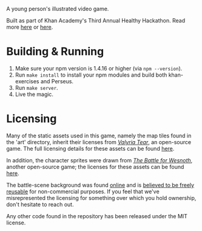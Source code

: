 A young person's illustrated video game.

Built as part of Khan Academy's Third Annual Healthy Hackathon. Read more [here](http://joelburget.com/healthy-hackathon/) or [here](http://www.princeton.edu/~crmarsh/khanquest/).

Building & Running
===

1. Make sure your npm version is 1.4.16 or higher (via `npm --version`).
2. Run `make install` to install your npm modules and build both khan-exercises and Perseus.
3. Run `make server`.
4. Live the magic.

Licensing
===

Many of the static assets used in this game, namely the map tiles found in the 'art' directory, inherit their licenses from _[Valyria Tear](https://github.com/Bertram25/ValyriaTear)_, an open-source game. The full licensing details for these assets can be found [here](https://github.com/Bertram25/ValyriaTear/blob/master/LICENSES).

In addition, the character sprites were drawn from _[The Battle for Wesnoth](http://www.wesnoth.org/)_, another open-source game; the licenses for these assets can be found [here](http://wiki.wesnoth.org/Wesnoth:Copyrights).

The battle-scene background was found [online](http://www.download-hd-wallpapers.com/games/2d-game-backgrounds/) and is [believed to be freely reusable](http://www.download-hd-wallpapers.com/disclaimer/) for non-commercial purposes. If you feel that we've misrepresented the licensing for something over which you hold ownership, don't hesitate to reach out.

Any other code found in the repository has been released under the MIT license.

